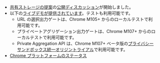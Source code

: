 - [共有ストレージの提案](https://github.com/WICG/shared-storage)の[公開ディスカッション](https://github.com/WICG/shared-storage/issues)が開始しました。
- 以下の[ライブデモが提供されています](#try-the-shared-storage-api)。テストも利用可能です。
    - URL の選択出力ゲートは、Chrome M105+ からのローカルテストで利用可能です。
    - プライベートアグリゲーション出力ゲートは、Chrome M107+ からのローカルテストで利用可能です。
    - Private Aggregation API は、Chrome M107+ ベータ版の[プライバシーサンドボックス統一オリジントライアル](/docs/privacy-sandbox/unified-origin-trial/)で利用可能です。
- [Chrome プラットフォームのステータス](https://chromestatus.com/feature/6256348582903808)
